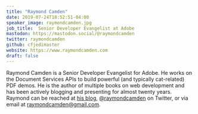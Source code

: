 ```yaml
---
title: "Raymond Camden"
date: 2019-07-24T18:52:51-04:00
speaker_image: raymondcamden.jpg
job_title:  Senior Developer Evangelist at Adobe
mastodon: https://mastodon.social/@raymondcamden
twitter: raymondcamden
github: cfjedimaster
website: https://www.raymondcamden.com
draft: false
---
```


Raymond Camden is a Senior Developer Evangelist for Adobe. He works on
the Document Services APIs to build powerful (and typically
cat-related) PDF demos.  He is the author of multiple books on web development and has been actively blogging and presenting for almost twenty years. Raymond can be reached at [his blog](https://www.raymondcamden.com/), [@raymondcamden](https://twitter.com/raymondcamden) on Twitter, or via email at raymondcamden@gmail.com.
